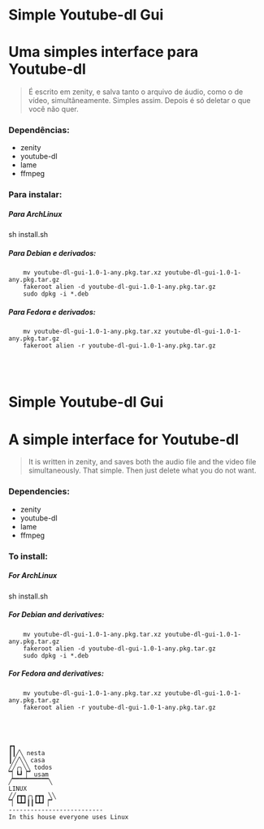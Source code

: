 # Simple Youtube-dl Gui

# Uma simples interface para Youtube-dl

> É escrito em zenity, e salva tanto o arquivo de áudio, como o de vídeo, simultâneamente. Simples assim. Depois é só deletar o que você não quer.

### Dependências:

  - zenity
  - youtube-dl
  - lame
  - ffmpeg

### Para instalar:

##### Para ArchLinux

   sh install.sh

##### Para Debian e derivados:

```
    mv youtube-dl-gui-1.0-1-any.pkg.tar.xz youtube-dl-gui-1.0-1-any.pkg.tar.gz
    fakeroot alien -d youtube-dl-gui-1.0-1-any.pkg.tar.gz
    sudo dpkg -i *.deb
```
    
##### Para Fedora e derivados:

```
    mv youtube-dl-gui-1.0-1-any.pkg.tar.xz youtube-dl-gui-1.0-1-any.pkg.tar.gz
    fakeroot alien -r youtube-dl-gui-1.0-1-any.pkg.tar.gz
```  

<br></br>

# Simple Youtube-dl Gui

# A simple interface for Youtube-dl

> It is written in zenity, and saves both the audio file and the video file simultaneously. That simple. Then just delete what you do not want.

### Dependencies:

  - zenity
  - youtube-dl
  - lame
  - ffmpeg

### To install:

##### For ArchLinux

   sh install.sh

##### For Debian and derivatives:

```
    mv youtube-dl-gui-1.0-1-any.pkg.tar.xz youtube-dl-gui-1.0-1-any.pkg.tar.gz
    fakeroot alien -d youtube-dl-gui-1.0-1-any.pkg.tar.gz
    sudo dpkg -i *.deb
```

##### For Fedora and derivatives:

```
    mv youtube-dl-gui-1.0-1-any.pkg.tar.xz youtube-dl-gui-1.0-1-any.pkg.tar.gz
    fakeroot alien -r youtube-dl-gui-1.0-1-any.pkg.tar.gz
```

<br></br>

```
┏┓
┃┃╱╲ nesta
┃╱╱╲╲ casa
╱╱╭╮╲╲ todos
▔▏┗┛▕▔ usam
╱▔▔▔▔▔▔▔▔▔▔╲
LINUX
╱╱┏┳┓╭╮┏┳┓ ╲╲
▔▏┗┻┛┃┃┗┻┛▕▔
--------------------------
In this house everyone uses Linux

```
